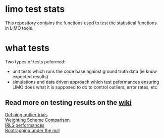 # limo test stats

This repository contains the functions used to test the statistical functions in LIMO tools.

# what tests

Two types of tests peformed:  
- unit tests which runs the code base against ground truth data (ie know expected results)
- simulations and data driven approach which test peformances ensuring LIMO does what it is supposed to do to control outliers, error rates, etc 

## Read more on testing results on the [wiki](https://github.com/LIMO-EEG-Toolbox/limo_test_stats/wiki)  

[Defining outlier trials](https://github.com/LIMO-EEG-Toolbox/limo_test_stats/wiki/Defining-outlier-trials-with-PCP)  
[Weighting Scheme Comparison](https://github.com/LIMO-EEG-Toolbox/limo_unit_testing/wiki/Weighting-Scheme-Comparison)  
[IRLS performances](https://github.com/LIMO-EEG-Toolbox/limo_unit_testing/wiki/IRLS-testing)  
[Bootrapping under the null](https://github.com/LIMO-EEG-Toolbox/limo_unit_testing/wiki/Bootstrapping-under-the-null)  
